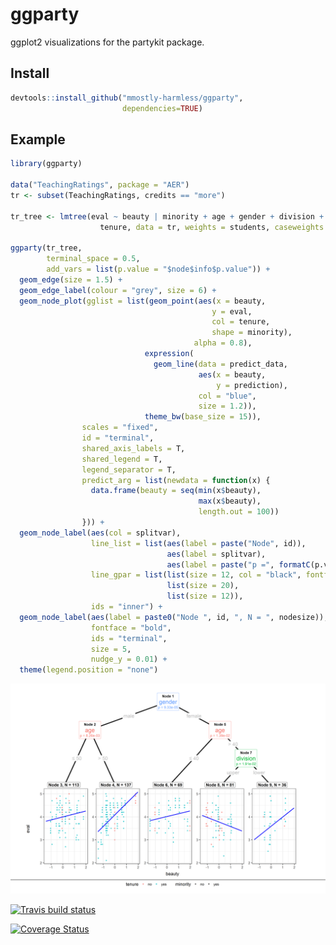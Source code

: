 ggparty
================

ggplot2 visualizations for the partykit package.

Install
-------

``` r
devtools::install_github("mmostly-harmless/ggparty", 
                         dependencies=TRUE)
```

Example
-------

``` r
library(ggparty)

data("TeachingRatings", package = "AER")
tr <- subset(TeachingRatings, credits == "more")

tr_tree <- lmtree(eval ~ beauty | minority + age + gender + division + native +
                    tenure, data = tr, weights = students, caseweights = FALSE)

ggparty(tr_tree,
        terminal_space = 0.5,
        add_vars = list(p.value = "$node$info$p.value")) +
  geom_edge(size = 1.5) +
  geom_edge_label(colour = "grey", size = 6) +
  geom_node_plot(gglist = list(geom_point(aes(x = beauty,
                                             y = eval,
                                             col = tenure,
                                             shape = minority),
                                         alpha = 0.8),
                              expression(
                                geom_line(data = predict_data,
                                          aes(x = beauty,
                                              y = prediction),
                                          col = "blue",
                                          size = 1.2)),
                              theme_bw(base_size = 15)),
                scales = "fixed",
                id = "terminal",
                shared_axis_labels = T,
                shared_legend = T,
                legend_separator = T,
                predict_arg = list(newdata = function(x) {
                  data.frame(beauty = seq(min(x$beauty),
                                          max(x$beauty),
                                          length.out = 100))
                })) +
  geom_node_label(aes(col = splitvar),
                  line_list = list(aes(label = paste("Node", id)),
                                   aes(label = splitvar),
                                   aes(label = paste("p =", formatC(p.value, format = "e", digits = 2)))),
                  line_gpar = list(list(size = 12, col = "black", fontface = "bold"),
                                   list(size = 20),
                                   list(size = 12)),
                  ids = "inner") +
  geom_node_label(aes(label = paste0("Node ", id, ", N = ", nodesize)),
                  fontface = "bold",
                  ids = "terminal",
                  size = 5, 
                  nudge_y = 0.01) +
  theme(legend.position = "none")
```

![](README_files/figure-markdown_github/unnamed-chunk-2-1.png)

[![Travis build status](https://travis-ci.org/mmostly-harmless/ggparty.svg?branch=master)](https://travis-ci.org/mmostly-harmless/ggparty)

[![Coverage Status](https://coveralls.io/repos/github/mmostly-harmless/ggparty/badge.svg?branch=master)](https://coveralls.io/github/mmostly-harmless/ggparty?branch=master)
